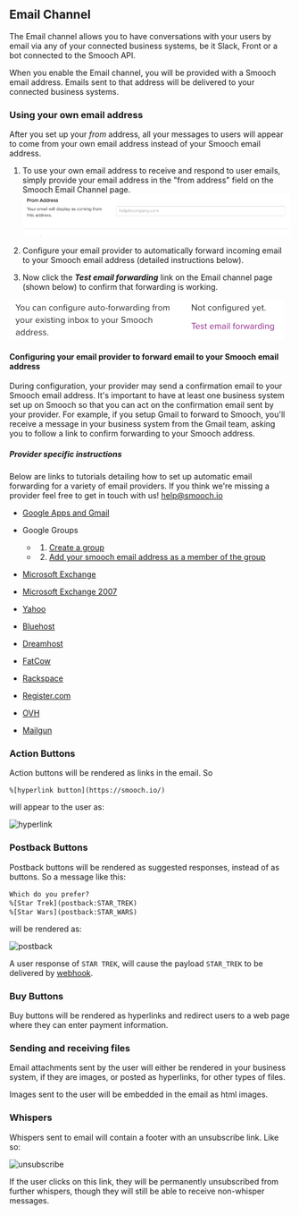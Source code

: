 ## Email Channel

The Email channel allows you to have conversations with your users by email via any of your connected business systems, be it Slack, Front or a bot connected to the Smooch API.

When you enable the Email channel, you will be provided with a Smooch email address. Emails sent to that address will be delivered to your connected business systems.

### Using your own email address

After you set up your *from* address, all your messages to users will appear to come from your own email address instead of your Smooch email address.

1. To use your own email address to receive and respond to user emails, simply provide your email address in the "from address" field on the Smooch Email Channel page. ![input from address](/images/input_forwarding_email.png)

2. Configure your email provider to automatically forward incoming email to your Smooch email address (detailed instructions below).

3. Now click the _**Test email forwarding**_ link on the Email channel page (shown below) to confirm that forwarding is working.

![test email forwarding](/images/test_forwarding_email.png)


#### Configuring your email provider to forward email to your Smooch email address

During configuration, your provider may send a confirmation email to your Smooch email address. It's important to have at least one business system set up on Smooch so that you can act on the confirmation email sent by your provider. For example, if you setup Gmail to forward to Smooch, you'll receive a message in your business system from the Gmail team, asking you to follow a link to confirm forwarding to your Smooch address.

##### Provider specific instructions

Below are links to tutorials detailing how to set up automatic email forwarding for a variety of email providers. If you think we're missing a provider feel free to get in touch with us! <help@smooch.io>

- [Google Apps and Gmail](https://support.google.com/mail/answer/10957)

- Google Groups

    * 1. [Create a group](https://support.google.com/a/answer/33343)
    * 2. [Add your smooch email address as a member of the group](https://support.google.com/groups/answer/2465464)

- [Microsoft Exchange](https://technet.microsoft.com/en-us/library/dd351134.aspx)

- [Microsoft Exchange 2007](https://technet.microsoft.com/en-us/magazine/dd547068.aspx)

- [Yahoo](https://help.yahoo.com/kb/SLN17371.html)

- [Bluehost](https://my.bluehost.com/cgi/help/forwarders)

- [Dreamhost](http://wiki.dreamhost.com/Email_Setup)

- [FatCow](http://www.fatcow.com/knowledgebase/read_article.bml?kbid=5745)

- [Rackspace](https://support.rackspace.com/how-to/set-up-email-forwarding-on-cloud-sites/)

- [Register.com](https://forum.web.com/register/faq/)

- [OVH](http://help.ovh.co.uk/CreateEmailRedirection)

- [Mailgun](https://documentation.mailgun.com/api-routes.html#actions)

### Action Buttons

Action buttons will be rendered as links in the email. So

```
%[hyperlink button](https://smooch.io/)
```

will appear to the user as:

![hyperlink](/images/email-hyperlink.png)

### Postback Buttons

Postback buttons will be rendered as suggested responses, instead of as buttons. So a message like this:

```
Which do you prefer?
%[Star Trek](postback:STAR_TREK)
%[Star Wars](postback:STAR_WARS)
```

will be rendered as:

![postback](/images/email-postback.png)

A user response of `STAR TREK`, will cause the payload `STAR_TREK` to be delivered by [webhook](/rest#webhooks).

### Buy Buttons

Buy buttons will be rendered as hyperlinks and redirect users to a web page where they can enter payment information.

### Sending and receiving files

Email attachments sent by the user will either be rendered in your business system, if they are images, or posted as hyperlinks, for other types of files.

Images sent to the user will be embedded in the email as html images.

### Whispers

Whispers sent to email will contain a footer with an unsubscribe link. Like so:

<img src="/images/email-unsubscribe.png" alt="unsubscribe" style="max-width:520px;">

If the user clicks on this link, they will be permanently unsubscribed from further whispers, though they will still be able to receive non-whisper messages.
